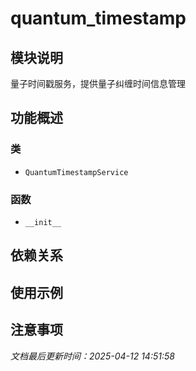 # quantum_timestamp

## 模块说明
量子时间戳服务，提供量子纠缠时间信息管理

## 功能概述

### 类

- `QuantumTimestampService`

### 函数

- `__init__`

## 依赖关系

## 使用示例

## 注意事项

*文档最后更新时间：2025-04-12 14:51:58*